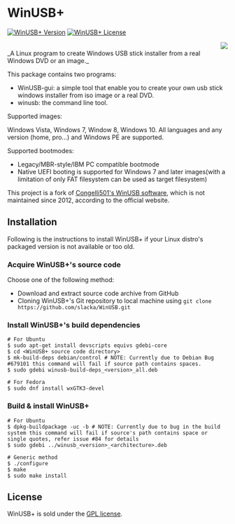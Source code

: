 # WinUSB+
[![WinUSB+ Version](https://img.shields.io/badge/winusb-1.0.11-orange.svg)](https://github.com/slacka/WinUSB)
[![WinUSB+ License](https://img.shields.io/badge/license-gpl-blue.svg)](https://github.com/slacka/WinUSB/blob/master/COPYING)

<img src="winusb.jpg" align="right" />
<br>
_A Linux program to create Windows USB stick installer from a real Windows DVD or an image._

This package contains two programs:

* WinUSB-gui: a simple tool that enable you to create
	 your own usb stick windows installer from iso image
	 or a real DVD.
* winusb: the command line tool.

Supported images:

Windows Vista, Windows 7, Window 8, Windows 10. All languages and any version (home, pro...) and Windows PE are supported.

Supported bootmodes:

* Legacy/MBR-style/IBM PC compatible bootmode
* Native UEFI booting is supported for Windows 7 and later images(with a limitation of only FAT filesystem can be used as target filesystem)

This project is a fork of [Congelli501's WinUSB software](http://en.congelli.eu/prog_info_winusb.html), which is not maintained since 2012, according to the official website.

## Installation
Following is the instructions to install WinUSB+ if your Linux distro's packaged version is not available or too old.

### Acquire WinUSB+'s source code
Choose one of the following method:

* Download and extract source code archive from GitHub
* Cloning WinUSB+'s Git repository to local machine using `git clone https://github.com/slacka/WinUSB.git`

### Install WinUSB+'s build dependencies
```shell
# For Ubuntu
$ sudo apt-get install devscripts equivs gdebi-core
$ cd <WinUSB+ source code directory>
$ mk-build-deps debian/control # NOTE: Currently due to Debian Bug #679101 this command will fail if source path contains spaces.
$ sudo gdebi winusb-build-deps_<version>_all.deb

# For Fedora
$ sudo dnf install wxGTK3-devel
```
### Build & install WinUSB+
```shell
# For Ubuntu
$ dpkg-buildpackage -uc -b # NOTE: Currently due to bug in the build system this command will fail if source's path contains space or single quotes, refer issue #84 for details
$ sudo gdebi ../winusb_<version>_<architecture>.deb

# Generic method
$ ./configure
$ make
$ sudo make install
```

## License
WinUSB+ is sold under the [GPL license](https://github.com/slacka/WinUSB/blob/master/COPYING).
